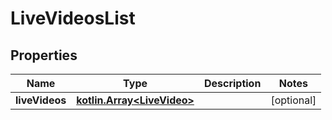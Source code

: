 
# LiveVideosList

## Properties
Name | Type | Description | Notes
------------ | ------------- | ------------- | -------------
**liveVideos** | [**kotlin.Array&lt;LiveVideo&gt;**](LiveVideo.md) |  |  [optional]



